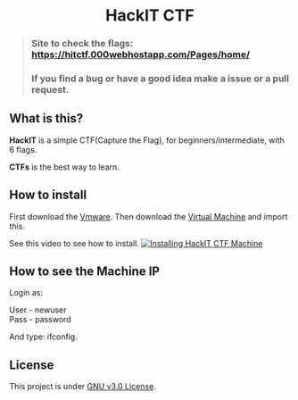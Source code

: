 <h1 align="center"> HackIT CTF </h1>

>### Site to check the flags: https://hitctf.000webhostapp.com/Pages/home/
>### If you find a bug or have a good idea make a issue or a pull request.

## What is this?
**HackIT** is a simple CTF(Capture the Flag), for beginners/intermediate, with 6 flags.

**CTFs** is the best way to learn.

## How to install
First download the [Vmware](https://www.vmware.com/br/products/workstation-player/workstation-player-evaluation.html). Then download the [Virtual Machine](https://drive.google.com/drive/folders/1gkEku3bf6uX_KPNKwhBXn9Vx_TTdgCdN?usp=sharing) and import this.

See this video to see how to install.
[![Installing HackIT CTF Machine]()](asdad)

## How to see the Machine IP
Login as:

User - newuser                                                                                                                          
Pass - password

And type: ifconfig.

## License
This project is under [GNU v3.0 License](LICENSE).
